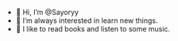 - 👋 Hi, I’m @Sayoryy
- 👀 I’m always interested in learn new things.
- 🌱 I like to read books and listen to some music.

<!---
Sayoryy/Sayoryy is a ✨ special ✨ repository because its `README.md` (this file) appears on your GitHub profile.
You can click the Preview link to take a look at your changes.
--->
